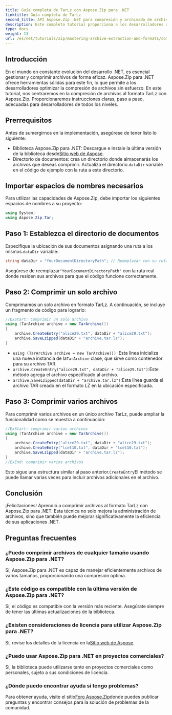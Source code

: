 ```yaml
---
title: Guía completa de TarLz con Aspose.Zip para .NET
linktitle: Guía completa de TarLz
second_title: API Aspose.Zip .NET para compresión y archivado de archivos
description: Este completo tutorial proporciona a los desarrolladores de .NET una guía paso a paso para comprimir archivos de manera eficiente en el formato TarLz utilizando la poderosa biblioteca Aspose.Zip.
type: docs
weight: 13
url: /es/net/tutorials/zip/mastering-archive-extraction-and-formats/comprehensive-guide-to-tar-lz/
---
```

## Introducción

En el mundo en constante evolución del desarrollo .NET, es esencial gestionar y comprimir archivos de forma eficaz. Aspose.Zip para .NET ofrece herramientas sólidas para este fin, lo que permite a los desarrolladores optimizar la compresión de archivos sin esfuerzo. En este tutorial, nos centraremos en la compresión de archivos al formato TarLz con Aspose.Zip. Proporcionaremos instrucciones claras, paso a paso, adecuadas para desarrolladores de todos los niveles.

## Prerrequisitos

Antes de sumergirnos en la implementación, asegúrese de tener listo lo siguiente:

-  Biblioteca Aspose.Zip para .NET: Descargue e instale la última versión de la biblioteca desde[Sitio web de Aspose](https://releases.aspose.com/zip/net/).
-  Directorio de documentos: crea un directorio donde almacenarás los archivos que deseas comprimir. Actualiza el directorio.`dataDir` variable en el código de ejemplo con la ruta a este directorio.

## Importar espacios de nombres necesarios

Para utilizar las capacidades de Aspose.Zip, debe importar los siguientes espacios de nombres a su proyecto:

```csharp
using System;
using Aspose.Zip.Tar;
```
## Paso 1: Establezca el directorio de documentos

 Especifique la ubicación de sus documentos asignando una ruta a los mismos.`dataDir` variable:

```csharp
string dataDir = "YourDocumentDirectoryPath"; // Reemplazar con su ruta actual
```

 Asegúrese de reemplazar`"YourDocumentDirectoryPath"` con la ruta real donde residen sus archivos para que el código funcione correctamente.

## Paso 2: Comprimir un solo archivo

Comprimamos un solo archivo en formato TarLz. A continuación, se incluye un fragmento de código para lograrlo:

```csharp
//ExStart: Comprimir un solo archivo
using (TarArchive archive = new TarArchive())
{
    archive.CreateEntry("alice29.txt", dataDir + "alice29.txt");
    archive.SaveLzipped(dataDir + "archive.tar.lz");
}
```

- `using (TarArchive archive = new TarArchive())` :Esta línea inicializa una nueva instancia de la`TarArchive` clase, que sirve como contenedor para su archivo TAR.
- `archive.CreateEntry("alice29.txt", dataDir + "alice29.txt")`:Este método agrega el archivo especificado al archivo.
- `archive.SaveLzipped(dataDir + "archive.tar.lz")`:Esta línea guarda el archivo TAR creado en el formato LZ en la ubicación especificada.

## Paso 3: Comprimir varios archivos

Para comprimir varios archivos en un único archivo TarLz, puede ampliar la funcionalidad como se muestra a continuación:

```csharp
//ExStart: comprimir varios archivos
using (TarArchive archive = new TarArchive())
{
    archive.CreateEntry("alice29.txt", dataDir + "alice29.txt");
    archive.CreateEntry("lcet10.txt", dataDir + "lcet10.txt");
    archive.SaveLzipped(dataDir + "archive.tar.lz");
}
//ExEnd: comprimir varios archivos
```

 Esto sigue una estructura similar al paso anterior.`CreateEntry`El método se puede llamar varias veces para incluir archivos adicionales en el archivo.

## Conclusión

¡Felicitaciones! Aprendió a comprimir archivos al formato TarLz con Aspose.Zip para .NET. Esta técnica no solo mejora la administración de archivos, sino que también puede mejorar significativamente la eficiencia de sus aplicaciones .NET.

## Preguntas frecuentes

### ¿Puedo comprimir archivos de cualquier tamaño usando Aspose.Zip para .NET?
Sí, Aspose.Zip para .NET es capaz de manejar eficientemente archivos de varios tamaños, proporcionando una compresión óptima.

### ¿Este código es compatible con la última versión de Aspose.Zip para .NET?
Sí, el código es compatible con la versión más reciente. Asegúrate siempre de tener las últimas actualizaciones de la biblioteca.

### ¿Existen consideraciones de licencia para utilizar Aspose.Zip para .NET?
 Sí, revise los detalles de la licencia en la[Sitio web de Aspose](https://purchase.conholdate.com/buy).

### ¿Puedo usar Aspose.Zip para .NET en proyectos comerciales?
Sí, la biblioteca puede utilizarse tanto en proyectos comerciales como personales, sujeto a sus condiciones de licencia.

### ¿Dónde puedo encontrar ayuda si tengo problemas?
 Para obtener ayuda, visite el sitio[Foro Aspose.Zip](https://forum.aspose.com/c/zip/37)donde puedes publicar preguntas y encontrar consejos para la solución de problemas de la comunidad.